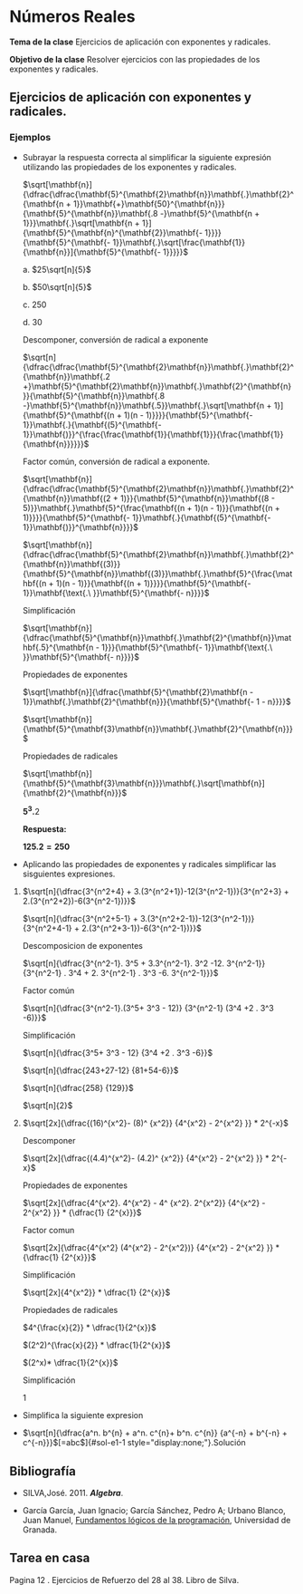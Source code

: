 # Números Reales


**Tema de la clase**  Ejercicios de aplicación con exponentes y radicales. 

**Objetivo de la clase** Resolver ejercicios con las propiedades de los exponentes y radicales. 

## Ejercicios de aplicación con exponentes y radicales.

### Ejemplos
 
- Subrayar la respuesta correcta al simplificar la siguiente
    expresión utilizando las propiedades de los exponentes y radicales.

    $\sqrt[\mathbf{n}]{\dfrac{\dfrac{\mathbf{5}^{\mathbf{2}\mathbf{n}}\mathbf{.}\mathbf{2}^{\mathbf{n + 1}}\mathbf{+}\mathbf{50}^{\mathbf{n}}}{\mathbf{5}^{\mathbf{n}}\mathbf{.8 -}\mathbf{5}^{\mathbf{n + 1}}}\mathbf{.}\sqrt[\mathbf{n + 1}]{\mathbf{5}^{\mathbf{n}^{\mathbf{2}}\mathbf{- 1}}}}{\mathbf{5}^{\mathbf{- 1}}\mathbf{.}\sqrt[\frac{\mathbf{1}}{\mathbf{n}}]{\mathbf{5}^{\mathbf{- 1}}}}}$

    a.  $25\sqrt[n]{5}$

    b.  $50\sqrt[n]{5}$

    c.  $250$

    d.  $30$

    Descomponer, conversión de radical a exponente

    $\sqrt[n]{\dfrac{\dfrac{\mathbf{5}^{\mathbf{2}\mathbf{n}}\mathbf{.}\mathbf{2}^{\mathbf{n}}\mathbf{.2 +}\mathbf{5}^{\mathbf{2}\mathbf{n}}\mathbf{.}\mathbf{2}^{\mathbf{n}}}{\mathbf{5}^{\mathbf{n}}\mathbf{.8 -}\mathbf{5}^{\mathbf{n}}\mathbf{.5}}\mathbf{.}\sqrt[\mathbf{n + 1}]{\mathbf{5}^{\mathbf{(n + 1)(n - 1)}}}}{\mathbf{5}^{\mathbf{- 1}}\mathbf{.}{\mathbf{(5}^{\mathbf{- 1}}\mathbf{)}}^{\frac{\frac{\mathbf{1}}{\mathbf{1}}}{\frac{\mathbf{1}}{\mathbf{n}}}}}}$

    Factor común, conversión de radical a exponente.

    $\sqrt[\mathbf{n}]{\dfrac{\dfrac{\mathbf{5}^{\mathbf{2}\mathbf{n}}\mathbf{.}\mathbf{2}^{\mathbf{n}}\mathbf{(2 + 1)}}{\mathbf{5}^{\mathbf{n}}\mathbf{(8 - 5)}}\mathbf{.}\mathbf{5}^{\frac{\mathbf{(n + 1)(n - 1)}}{\mathbf{(n + 1)}}}}{\mathbf{5}^{\mathbf{- 1}}\mathbf{.}{\mathbf{(5}^{\mathbf{- 1}}\mathbf{)}}^{\mathbf{n}}}}$

    $\sqrt[\mathbf{n}]{\dfrac{\dfrac{\mathbf{5}^{\mathbf{2}\mathbf{n}}\mathbf{.}\mathbf{2}^{\mathbf{n}}\mathbf{(3)}}{\mathbf{5}^{\mathbf{n}}\mathbf{(3)}}\mathbf{.}\mathbf{5}^{\frac{\mathbf{(n + 1)(n - 1)}}{\mathbf{(n + 1)}}}}{\mathbf{5}^{\mathbf{- 1}}\mathbf{\text{.\ }}\mathbf{5}^{\mathbf{- n}}}}$

    Simplificación

    $\sqrt[\mathbf{n}]{\dfrac{\mathbf{5}^{\mathbf{n}}\mathbf{.}\mathbf{2}^{\mathbf{n}}\mathbf{.5}^{\mathbf{n - 1}}}{\mathbf{5}^{\mathbf{- 1}}\mathbf{\text{.\ }}\mathbf{5}^{\mathbf{- n}}}}$

    Propiedades de exponentes

    $\sqrt[\mathbf{n}]{\dfrac{\mathbf{5}^{\mathbf{2}\mathbf{n - 1}}\mathbf{.}\mathbf{2}^{\mathbf{n}}}{\mathbf{5}^{\mathbf{- 1 - n}}}}$


    $\sqrt[\mathbf{n}]{\mathbf{5}^{\mathbf{3}\mathbf{n}}\mathbf{.}\mathbf{2}^{\mathbf{n}}}$


    Propiedades de radicales

    $\sqrt[\mathbf{n}]{\mathbf{5}^{\mathbf{3}\mathbf{n}}}\mathbf{.}\sqrt[\mathbf{n}]{\mathbf{2}^{\mathbf{n}}}$

    ${\mathbf{5}^{\mathbf{3}}}\mathbf{.}{2}$

    **Respuesta:** 

    $\mathbf{125.2 = 250}$


- Aplicando las propiedades de exponentes y radicales simplificar las sisguientes expresiones. 

1.  $\sqrt[n]{\dfrac{3^{n^2+4} + 3.(3^{n^2+1})-12(3^{n^2-1})}{3^{n^2+3} + 2.(3^{n^2+2})-6(3^{n^2-1})}}$

    $\sqrt[n]{\dfrac{3^{n^2+5-1} + 3.(3^{n^2+2-1})-12(3^{n^2-1})}{3^{n^2+4-1} + 2.(3^{n^2+3-1})-6(3^{n^2-1})}}$

    Descomposicion de exponentes

    $\sqrt[n]{\dfrac{3^{n^2-1}. 3^5 + 3.3^{n^2-1}. 3^2 -12. 3^{n^2-1}}{3^{n^2-1} . 3^4 + 2. 3^{n^2-1} . 3^3 -6. 3^{n^2-1}}}$

    Factor común

    $\sqrt[n]{\dfrac{3^{n^2-1}.(3^5+ 3^3 - 12)} {3^{n^2-1} (3^4 +2 . 3^3 -6)}}$

    Simplificación 

    $\sqrt[n]{\dfrac{3^5+ 3^3 - 12} {3^4 +2 . 3^3 -6}}$

    $\sqrt[n]{\dfrac{243+27-12} {81+54-6}}$

    $\sqrt[n]{\dfrac{258} {129}}$

    $\sqrt[n]{2}$

2.  $\sqrt[2x]{\dfrac{(16)^{x^2}- (8)^ {x^2}} {4^{x^2} -  2^{x^2}  }} * 2^{-x}$ 

    Descomponer

    $\sqrt[2x]{\dfrac{(4.4)^{x^2}- (4.2)^ {x^2}} {4^{x^2} -  2^{x^2}  }} * 2^{-x}$

    Propiedades de exponentes 

    $\sqrt[2x]{\dfrac{4^{x^2}. 4^{x^2} - 4^ {x^2}. 2^{x^2}} {4^{x^2} -  2^{x^2}  }} * {\dfrac{1} {2^{x}}}$

    Factor comun 

    $\sqrt[2x]{\dfrac{4^{x^2} (4^{x^2} - 2^{x^2})} {4^{x^2} -  2^{x^2}  }} * {\dfrac{1} {2^{x}}}$


    Simplificación

    $\sqrt[2x]{4^{x^2}} * \dfrac{1} {2^{x}}$


    Propiedades de radicales 

    $4^{\frac{x}{2}} * \dfrac{1}{2^{x}}$

    $(2^2)^{\frac{x}{2}} * \dfrac{1}{2^{x}}$

    $(2^x)* \dfrac{1}{2^{x}}$

    Simplificación 

    $1$

- Simplifica la siguiente expresion 

- $\sqrt[n]{\dfrac{a^n. b^{n} + a^n. c^{n}+ b^n. c^{n}} {a^{-n} + b^{-n} + c^{-n}}}$[=abc$]{#sol-e1-1 style="display:none;"}.Solución


## Bibliografía

- SILVA,José. 2011. ***Algebra***.

- García García, Juan Ignacio; García Sánchez, Pedro A; Urbano Blanco, Juan Manuel, [Fundamentos lógicos de la programación](http://hdl.handle.net/10481/43278), Universidad de Granada.

## Tarea en casa

Pagina 12 . Ejercicios de Refuerzo del 28 al 38. Libro de Silva. 


